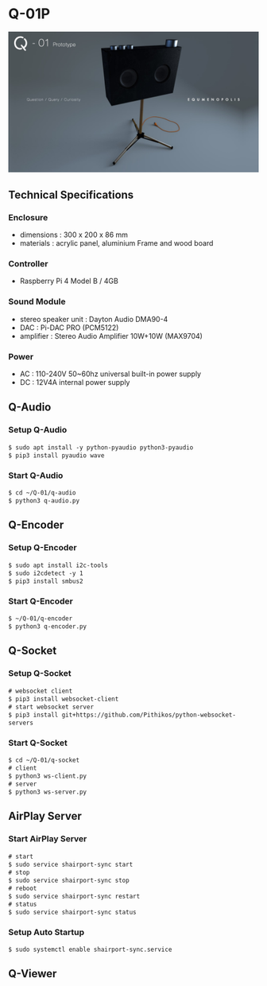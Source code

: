 # Q-01P

![Q-01P](https://raw.githubusercontent.com/watai/Q-01P/images/q-01p.jpg)

## Technical Specifications
### Enclosure
- dimensions : 300 x 200 x 86 mm
- materials : acrylic panel, aluminium Frame and wood board
### Controller
- Raspberry Pi 4 Model B / 4GB
### Sound Module
- stereo speaker unit : Dayton Audio DMA90-4
- DAC : Pi-DAC PRO (PCM5122)
- amplifier : Stereo Audio Amplifier 10W+10W (MAX9704)
### Power
- AC : 110-240V 50~60hz
universal built-in power supply
- DC : 12V4A internal power supply

## Q-Audio
### Setup Q-Audio
```
$ sudo apt install -y python-pyaudio python3-pyaudio
$ pip3 install pyaudio wave
```
### Start Q-Audio
```
$ cd ~/Q-01/q-audio
$ python3 q-audio.py
```
## Q-Encoder
### Setup Q-Encoder
```
$ sudo apt install i2c-tools
$ sudo i2cdetect -y 1
$ pip3 install smbus2 
```
### Start Q-Encoder
```
$ ~/Q-01/q-encoder
$ python3 q-encoder.py
```

## Q-Socket
### Setup Q-Socket
```
# websocket client
$ pip3 install websocket-client
# start websocket server
$ pip3 install git+https://github.com/Pithikos/python-websocket-servers
```
### Start Q-Socket
```
$ cd ~/Q-01/q-socket
# client
$ python3 ws-client.py
# server
$ python3 ws-server.py
```

## AirPlay Server
### Start AirPlay Server
```
# start
$ sudo service shairport-sync start
# stop
$ sudo service shairport-sync stop
# reboot
$ sudo service shairport-sync restart
# status
$ sudo service shairport-sync status
```
### Setup Auto Startup
```
$ sudo systemctl enable shairport-sync.service
```

## Q-Viewer
